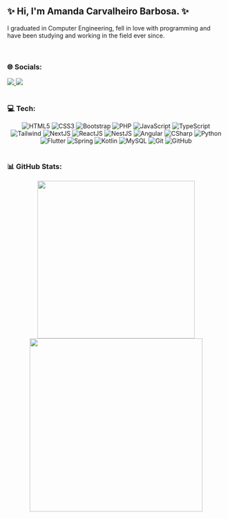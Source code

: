 <h2> ✨  Hi, I'm Amanda Carvalheiro Barbosa. ✨ </h2>
<p> I graduated in Computer Engineering, fell in love with programming and have been 
    studying and working in the field ever since. </p>

<br>
<h3 align="left"> 🌐 Socials: </h3>
<div align="left">
  <a href="https://www.instagram.com/amandacarvalheirobarbosa/" target="_blank">
      <img src="https://img.shields.io/badge/Instagram-E4405F.svg?style=for-the-badge&logo=Instagram&logoColor=white" target="_blank">
  </a>
  <a href="https://www.linkedin.com/in/amanda-carvalheiro-barbosa-a2060910a/" target="_blank">
      <img src="https://img.shields.io/badge/LinkedIn-0A66C2.svg?style=for-the-badge&logo=LinkedIn&logoColor=white" target="_blank">
  </a> 
</div>

<br>
<h3 align="left"> 💻 Tech: </h3>
<!-- https://home.aveek.io/GitHub-Profile-Badges/ -->
<div align="center">
  <img src="https://img.shields.io/badge/html5-%23E34F26.svg?style=for-the-badge&logo=html5&logoColor=white" alt="HTML5"/>
  <img src="https://img.shields.io/badge/css3-%231572B6.svg?style=for-the-badge&logo=css3&logoColor=white" alt="CSS3"/>
  <img src="https://img.shields.io/badge/Bootstrap-7952B3.svg?style=for-the-badge&logo=Bootstrap&logoColor=white" alt="Bootstrap"/>
  <img src="https://img.shields.io/badge/PHP-777BB4.svg?style=for-the-badge&logo=PHP&logoColor=white" alt="PHP"/>
  <img src="https://img.shields.io/badge/javascript-%23323330.svg?style=for-the-badge&logo=javascript&logoColor=%23F7DF1E" alt="JavaScript"/>
  <img src="https://img.shields.io/badge/typescript-%23007ACC.svg?style=for-the-badge&logo=typescript&logoColor=white" alt="TypeScript"/>
  <img src="https://img.shields.io/badge/Tailwind%20CSS-06B6D4.svg?style=for-the-badge&logo=Tailwind-CSS&logoColor=white" alt="Tailwind"/>
  <img src="https://img.shields.io/badge/Next-black?style=for-the-badge&logo=next.js&logoColor=white" alt="NextJS"/>
  <img src="https://img.shields.io/badge/react-%2320232a.svg?style=for-the-badge&logo=react&logoColor=%2361DAFB" alt="ReactJS"/>
  <img src="https://img.shields.io/badge/NestJS-E0234E.svg?style=for-the-badge&logo=NestJS&logoColor=white" alt="NestJS"/>
  <img src="https://img.shields.io/badge/Angular-DD0031.svg?style=for-the-badge&logo=Angular&logoColor=white" alt="Angular"/>
  <img src="https://img.shields.io/badge/C%20Sharp-239120.svg?style=for-the-badge&logo=C-Sharp&logoColor=white" alt="CSharp"/>
  <img src="https://img.shields.io/badge/Python-3776AB.svg?style=for-the-badge&logo=Python&logoColor=white" alt="Python"/>
  <img src="https://img.shields.io/badge/Flutter-02569B.svg?style=for-the-badge&logo=Flutter&logoColor=white" alt="Flutter"/>
  <img src="https://img.shields.io/badge/Spring-6DB33F.svg?style=for-the-badge&logo=Spring&logoColor=white" alt="Spring"/>
  <img src="https://img.shields.io/badge/Kotlin-7F52FF.svg?style=for-the-badge&logo=Kotlin&logoColor=white" alt="Kotlin"/>
  <img src="https://img.shields.io/badge/MySQL-4479A1.svg?style=for-the-badge&logo=MySQL&logoColor=white" alt="MySQL"/>
  <img src="https://img.shields.io/badge/Git-F05032.svg?style=for-the-badge&logo=Git&logoColor=white" alt="Git"/>
  <img src="https://img.shields.io/badge/GitHub-181717.svg?style=for-the-badge&logo=GitHub&logoColor=white" alt="GitHub"/>
</div>

<br>
<h3 align="left"> 📊 GitHub Stats: </h3>
<div align="center">
  <img src="https://github-readme-stats-wheat-two-53.vercel.app/api?username=amandacarvalheirobarbosa&theme=neon&hide_border=false&include_all_commits=false&count_private=false"  width="364px" />
  <img src="https://github-readme-streak-stats.herokuapp.com/?user=amandacarvalheirobarbosa&theme=neon&hide_border=false"  width="400px" />
</div>

<br>
<!-- ![Snake animation](https://github.com/amandacarvalheirobarbosa/amandacarvalheirobarbosa/blob/output/github-contribution-grid-snake.svg) -->
